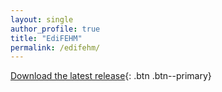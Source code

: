 ```yaml
---
layout: single
author_profile: true
title: "EdiFEHM"
permalink: /edifehm/
---
```


[Download the latest release](https://github.com/isDynamics/EdiFEHM){: .btn .btn--primary}